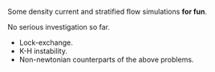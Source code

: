Some density current and stratified flow simulations **for fun**.

No serious investigation so far.

* Lock-exchange.
* K-H instability.
* Non-newtonian counterparts of the above problems.
